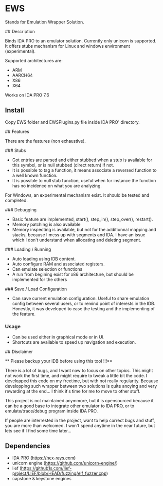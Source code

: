 # EWS 

Stands for Emulation Wrapper Solution. 

## Description 

Binds IDA PRO to an emulator solution. 
Currently only unicorn is supported. 
It offers stubs mechanism for Linux and windows environment (experimental). 


Supported architectures are:

- ARM
- AARCH64
- X86
- X64 

Works on IDA PRO 7.6

## Install 

Copy EWS folder and EWSPlugins.py file inside IDA PRO' directory. 

## Features

There are the features (non exhaustive). 

### Stubs

- Got entries are parsed and either stubbed when a stub is available for this symbol, or is null stubbed (direct return) if not. 
- It is possible to tag a function, it means associate a reversed function to a well known function. 
- It is possible to null stub function, useful when for instance the function has no incidence on what you are analyzing. 

For Windows, an experimental mechanism exist. It should be tested and completed.

### Debugging 

- Basic feature are implemented, start(), step_in(), step_over(), restart(). 
- Memory patching is also available
- Memory inspecting is available, but not for the additionnal mapping and stacks, because I mess up with segments and IDA. I have an issue which I don't understand when allocating and deleting segment. 


### Loading / Running 

- Auto loading using IDB content. 
- Auto configure RAM and associated registers. 
- Can emulate selection or functions
- A run from begining exist for x86 architecture, but should be implemented for the others

### Save / Load Configuration

- Can save current emulation configuration. Useful to share emulation config between several users, or to remind point of interests in the IDB. Honestly, it was developed to ease the testing and the implementing of the feature. 

### Usage 

- Can be used either in graphical mode or in UI. 
- Shortcuts are available to speed up navigation and execution. 

## Disclaimer 

** Please backup your IDB before using this tool !!!**

There is a lot of bugs, and I want now to focus on other topics. 
This might not work the first time, and might require to tweak a little bit the code. 
I developped this code on my freetime, but with not really regularity. Because developping such wrapper between two solutions is quite anoying and very rewarding at the end... I think it's time for me to move to other stuff. 

This project is not maintained anymmore, but it is opensourced because 
it can be a good base to integrate other emulator to IDA PRO, or to emulate/trace/debug program inside IDA PRO.


If people are interrested in the project, want to help correct bugs and stuff, 
you are more than welcomed. I won't spend anytime in the near future, but lets 
see if I find some time later...

## Dependencies
 
- IDA PRO (https://hex-rays.com)
- unicorn engine (https://github.com/unicorn-engine/)
- lief (https://github1s.com/lief-project/LIEF/blob/HEAD/fuzzing/elf_fuzzer.cpp)
- capstone & keystone engines

